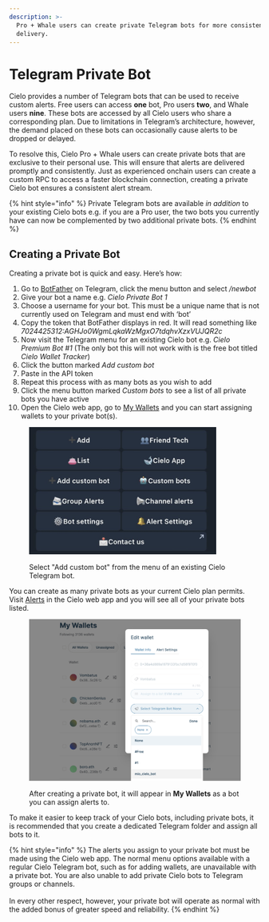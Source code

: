 ```yaml
---
description: >-
  Pro + Whale users can create private Telegram bots for more consistent alert
  delivery.
---
```


# Telegram Private Bot

Cielo provides a number of Telegram bots that can be used to receive custom alerts. Free users can access **one** bot, Pro users **two**, and Whale users **nine**. These bots are accessed by all Cielo users who share a corresponding plan. Due to limitations in Telegram’s architecture, however, the demand placed on these bots can occasionally cause alerts to be dropped or delayed.

To resolve this, Cielo Pro + Whale users can create private bots that are exclusive to their personal use. This will ensure that alerts are delivered promptly and consistently. Just as experienced onchain users can create a custom RPC to access a faster blockchain connection, creating a private Cielo bot ensures a consistent alert stream.



{% hint style="info" %}
Private Telegram bots are available _in addition_ to your existing Cielo bots e.g. if you are a Pro user, the two bots you currently have can now be complemented by two additional private bots.
{% endhint %}

## Creating a Private Bot <a href="#creating-a-custom-bot" id="creating-a-custom-bot"></a>

Creating a private bot is quick and easy. Here’s how:

1. Go to [BotFather](https://t.me/BotFather) on Telegram, click the menu button and select _/newbot_
2. Give your bot a name e.g. _Cielo Private Bot 1_
3. Choose a username for your bot. This must be a unique name that is not currently used on Telegram and must end with ‘bot’
4. Copy the token that BotFather displays in red. It will read something like _7024425312:AGHJo0WgmLqkaWzMgxO7tdqhvXzxVUJQR2c_
5. Now visit the Telegram menu for an existing Cielo bot e.g. _Cielo Premium Bot #1_ (The only bot this will not work with is the free bot titled _Cielo Wallet Tracker_)
6. Click the button marked _Add custom bot_
7. Paste in the API token
8. Repeat this process with as many bots as you wish to add
9. Click the menu button marked _Custom bots_ to see a list of all private bots you have active
10. Open the Cielo web app, go to [My Wallets](https://app.cielo.finance/my-wallets) and you can start assigning wallets to your private bot(s).

<figure><img src="../.gitbook/assets/Screenshot 2024-06-26 at 14.45.59.png" alt="" width="375"><figcaption><p>Select "Add custom bot" from the menu of an existing Cielo Telegram bot.</p></figcaption></figure>

You can create as many private bots as your current Cielo plan permits. Visit [Alerts](https://app.cielo.finance/settings/alerts) in the Cielo web app and you will see all of your private bots listed.

<figure><img src="../.gitbook/assets/Screenshot 2024-06-27 at 12.46.16.png" alt=""><figcaption><p>After creating a private bot, it will appear in <strong>My Wallets</strong> as a bot you can assign alerts to.</p></figcaption></figure>

To make it easier to keep track of your Cielo bots, including private bots, it is recommended that you create a dedicated Telegram folder and assign all bots to it.

{% hint style="info" %}
The alerts you assign to your private bot must be made using the Cielo web app. The normal menu options available with a regular Cielo Telegram bot, such as for adding wallets, are unavailable with a private bot. You are also unable to add private Cielo bots to Telegram groups or channels.\
\
In every other respect, however, your private bot will operate as normal with the added bonus of greater speed and reliability.
{% endhint %}

